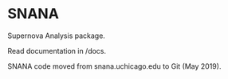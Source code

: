 # SNANA
Supernova Analysis package.

Read documentation in /docs.

SNANA code moved from snana.uchicago.edu to Git (May 2019).
